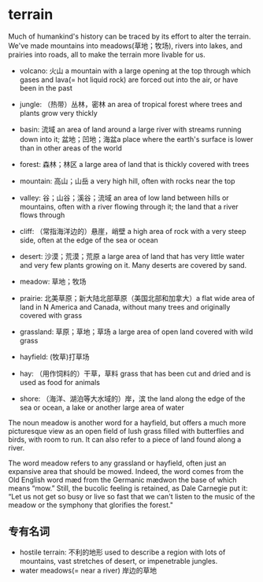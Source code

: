 # terrain

Much of humankind's history can be traced by its effort to alter the terrain. We've made mountains into meadows(草地；牧场), rivers into lakes, and prairies into roads, all to make the terrain more livable for us.

- volcano: 火山 a mountain with a large opening at the top through which gases and lava(= hot liquid rock) are forced out into the air, or have been in the past

- jungle: （热带）丛林，密林 an area of tropical forest where trees and plants grow very thickly
- basin: 流域 an area of land around a large river with streams running down into it; 盆地；凹地；海盆a place where the earth's surface is lower than in other areas of the world
- forest: 森林；林区 a large area of land that is thickly covered with trees
- mountain: 高山；山岳 a very high hill, often with rocks near the top
- valley: 谷；山谷；溪谷；流域 an area of low land between hills or mountains, often with a river flowing through it; the land that a river flows through
- cliff: （常指海洋边的）悬崖，峭壁 a high area of rock with a very steep side, often at the edge of the sea or ocean
- desert: 沙漠；荒漠；荒原 a large area of land that has very little water and very few plants growing on it. Many deserts are covered by sand.
- meadow: 草地；牧场
- prairie: 北美草原；新大陆北部草原（美国北部和加拿大）a flat wide area of land in N America and Canada, without many trees and originally covered with grass
- grassland: 草原；草地；草场 a large area of open land covered with wild grass
- hayfield: (牧草)打草场
- hay: （用作饲料的）干草，草料 grass that has been cut and dried and is used as food for animals

- shore: （海洋、湖泊等大水域的）岸，滨 the land along the edge of the sea or ocean, a lake or another large area of water

The noun meadow is another word for a hayfield, but offers a much more picturesque view as an open field of lush grass filled with butterflies and birds, with room to run. It can also refer to a piece of land found along a river.

The word meadow refers to any grassland or hayfield, often just an expansive area that should be mowed. Indeed, the word comes from the Old English word mæd from the Germanic mædwon the base of which means “mow.” Still, the bucolic feeling is retained, as Dale Carnegie put it: “Let us not get so busy or live so fast that we can't listen to the music of the meadow or the symphony that glorifies the forest."

## 专有名词

- hostile terrain: 不利的地形 used to describe a region with lots of mountains, vast stretches of desert, or impenetrable jungles.
- water meadows(= near a river) 岸边的草地
